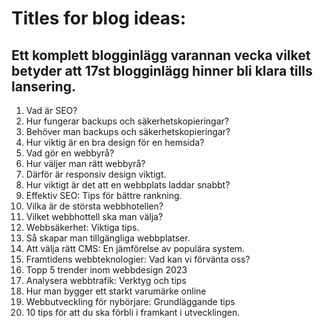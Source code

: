 # Titles for blog ideas:

## Ett komplett blogginlägg varannan vecka vilket betyder att 17st blogginlägg hinner bli klara tills lansering.

1. Vad är SEO?
2. Hur fungerar backups och säkerhetskopieringar?
3. Behöver man backups och säkerhetskopieringar?
4. Hur viktig är en bra design för en hemsida?
5. Vad gör en webbyrå?
6. Hur väljer man rätt webbyrå?
7. Därför är responsiv design viktigt.
8. Hur viktigt är det att en webbplats laddar snabbt?
9. Effektiv SEO: Tips för bättre rankning.
10. Vilka är de största webbhotellen?
11. Vilket webbhottell ska man välja?
12. Webbsäkerhet: Viktiga tips.
13. Så skapar man tillgängliga webbplatser.
14. Att välja rätt CMS: En jämförelse av populära system.
15. Framtidens webbteknologier: Vad kan vi förvänta oss?
16. Topp 5 trender inom webbdesign 2023
17. Analysera webbtrafik: Verktyg och tips
18. Hur man bygger ett starkt varumärke online
19. Webbutveckling för nybörjare: Grundläggande tips
20. 10 tips för att du ska förbli i framkant i utvecklingen.
